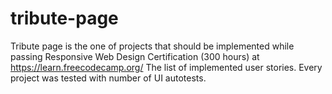 # tribute-page
Tribute page is the one of projects that should be implemented while passing Responsive Web Design Certification (300 hours) at https://learn.freecodecamp.org/  The list of implemented user stories.  Every project was tested with number of UI autotests.
